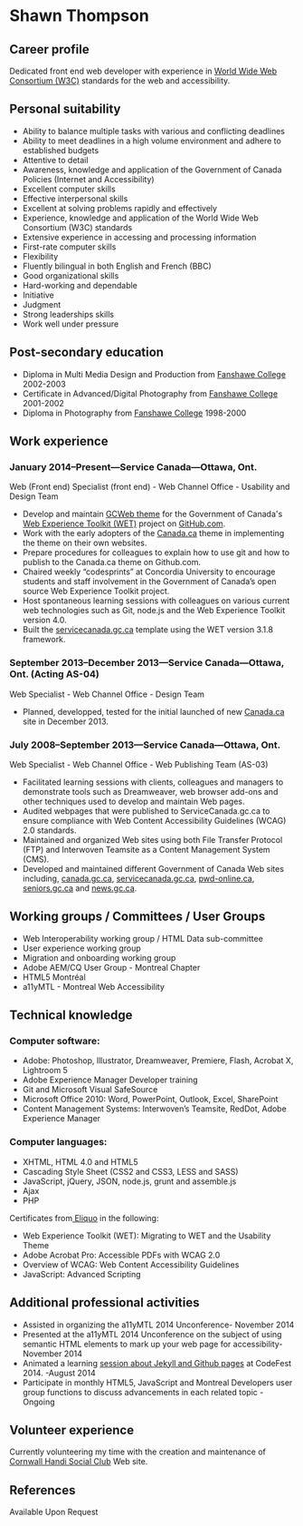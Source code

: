 # Shawn Thompson

## Career profile

Dedicated front end web developer with experience in [World Wide Web Consortium (W3C)](http://www.w3.org/) standards for the web and accessibility.

## Personal suitability

*   Ability to balance multiple tasks with various and conflicting deadlines 
*   Ability to meet deadlines in a high volume environment and adhere to established budgets
*   Attentive to detail
*   Awareness, knowledge and application of the Government of Canada Policies (Internet and Accessibility)
*   Excellent computer skills 
*   Effective interpersonal skills
*   Excellent at solving problems rapidly and effectively 
*   Experience, knowledge and application of the World Wide Web Consortium (W3C) standards
*   Extensive experience in accessing and processing information 
*   First-rate computer skills 
*   Flexibility
*   Fluently bilingual in both English and French (BBC)
*   Good organizational skills
*   Hard-working and dependable
*   Initiative
*   Judgment
*   Strong leaderships skills
*   Work well under pressure

## Post-secondary education

*   Diploma in Multi Media Design and Production from [Fanshawe College](http://www.fanshawec.ca/) 2002-2003
*   Certificate in Advanced/Digital Photography from [Fanshawe College](http://www.fanshawec.ca/) 2001-2002
*   Diploma in Photography from [Fanshawe College](http://www.fanshawec.ca/) 1998-2000

## Work experience

### January 2014–Present—Service Canada—Ottawa, Ont.  
Web (Front end) Specialist (front end) - Web Channel Office - Usability and Design Team

*   Develop and maintain [GCWeb theme](https://github.com/wet-boew/GCWeb) for the Government of Canada's [Web Experience Toolkit (WET)](https://github.com/wet-boew) project on [GitHub.com](https://github.com/).
*   Work with the early adopters of the [Canada.ca](https://canada.ca/en/) theme in implementing the theme on their own websites.
*   Prepare procedures for colleagues to explain how to use git and how to publish to the Canada.ca theme on Github.com.
*   Chaired weekly “codesprints” at Concordia University to encourage students and staff involvement in the Government of Canada’s open source Web Experience Toolkit project.  
*   Host spontaneous learning sessions with colleagues on various current web technologies such as Git, node.js and the Web Experience Toolkit version 4.0.
*   Built the [servicecanada.gc.ca](http://servicecanada.gc.ca) template using the WET version 3.1.8 framework.

### September 2013–December 2013—Service Canada—Ottawa, Ont. (Acting AS-04)  
Web Specialist - Web Channel Office - Design Team

*   Planned, developped, tested for the initial launched of new [Canada.ca](http://canada.ca/en/index.html) site in December 2013.

### July 2008–September 2013—Service Canada—Ottawa, Ont.  
Web Specialist - Web Channel Office - Web Publishing Team (AS-03)

*   Facilitated learning sessions with clients, colleagues and managers to demonstrate tools such as Dreamweaver, web browser add-ons and other techniques used to develop and maintain Web pages.
*   Audited webpages that were published to ServiceCanada.gc.ca to ensure compliance with Web Content Accessibility Guidelines (WCAG) 2.0 standards.
*   Maintained and organized Web sites using both File Transfer Protocol (FTP) and Interwoven Teamsite as a Content Management System (CMS).
*   Developed and maintained different Government of Canada Web sites including, [canada.gc.ca](http://www.canada.gc.ca/home.html), [servicecanada.gc.ca](http://www.servicecanada.gc.ca/eng/home.shtml), [pwd-online.ca](http://www.pwd-online.gc.ca/pwdh.4m.2@.jsp?lang%3Deng), [seniors.gc.ca](http://www.seniors-aines.gc.ca/h.4m.2@-eng.jsp) and [news.gc.ca](http://news.gc.ca/web/index-eng.do).

## Working groups / Committees / User Groups

*   Web Interoperability working group / HTML Data sub-committee
*   User experience working group
*   Migration and onboarding working group
*   Adobe AEM/CQ User Group - Montreal Chapter
*   HTML5 Montréal
*   a11yMTL - Montreal Web Accessibility

## Technical knowledge

### Computer software:

*   Adobe: Photoshop, Illustrator, Dreamweaver, Premiere, Flash, Acrobat X, Lightroom 5
*   Adobe Experience Manager Developer training
*   Git and Microsoft Visual SafeSource
*   Microsoft Office 2010: Word, PowerPoint, Outlook, Excel, SharePoint
*   Content Management Systems: Interwoven’s Teamsite, RedDot, Adobe Experience Manager

### Computer languages:

*   XHTML, HTML 4.0 and HTML5
*   Cascading Style Sheet (CSS2 and CSS3, LESS and SASS)
*   JavaScript,  jQuery, JSON, node.js, grunt and assemble.js
*   Ajax
*   PHP

Certificates from[ Eliquo](http://en.eliquo.ca/) in the following:

*   Web Experience Toolkit (WET): Migrating to WET and the Usability Theme
*   Adobe Acrobat Pro: Accessible PDFs with WCAG 2.0
*   Overview of WCAG: Web Content Accessibility Guidelines
*   JavaScript: Advanced Scripting

## Additional professional activities

*   Assisted in organizing the a11yMTL 2014 Unconference- November 2014
*   Presented at the a11yMTL 2014 Unconference on the subject of using semantic HTML elements to mark up your web page for accessibility-November 2014
*   Animated a learning [session about Jekyll and Github pages](http://wet-boew.github.io/codefest/sessions-en.html%23shawnt-session-title) at CodeFest 2014\. -August 2014
*   Participate in monthly HTML5, JavaScript and Montreal Developers user group functions to discuss advancements in each related topic - Ongoing

## Volunteer experience

Currently volunteering my time with the creation and maintenance of [Cornwall Handi Social Club](http://www.cornwallhandisocialclub.ca/) Web site.

## References

Available Upon Request
